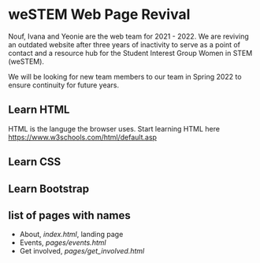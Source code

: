 # weSTEM Web Page Revival 
Nouf, Ivana and Yeonie are the web team for 2021 - 2022. We are reviving an outdated website after three years of inactivity to serve as a point of contact and a resource hub for the Student Interest Group Women in STEM (weSTEM).

We will be looking for new team members to our team in Spring 2022 to ensure continuity for future years.   

## Learn HTML

HTML is the languge the browser uses. Start learning HTML here
https://www.w3schools.com/html/default.asp 

## Learn CSS

## Learn Bootstrap

## list of pages with names
* About, *index.html*, landing page
* Events, *pages/events.html* 
* Get involved,  *pages/get_involved.html* 
